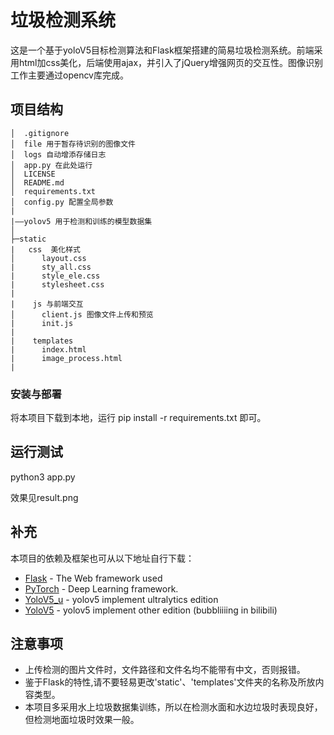 # 垃圾检测系统
这是一个基于yoloV5目标检测算法和Flask框架搭建的简易垃圾检测系统。前端采用html加css美化，后端使用ajax，并引入了jQuery增强网页的交互性。图像识别工作主要通过opencv库完成。

## 项目结构
```Shell
│  .gitignore
│  file 用于暂存待识别的图像文件
│  logs 自动增添存储日志
│  app.py 在此处运行
│  LICENSE
│  README.md
│  requirements.txt
│  config.py 配置全局参数
|
|——yolov5 用于检测和训练的模型数据集
│
├─static
|   css  美化样式
│      layout.css
|      sty_all.css
|      style_ele.css
|      stylesheet.css
|
|    js 与前端交互
│      client.js 图像文件上传和预览
|      init.js 
|
|    templates
|      index.html 
|      image_process.html
|
```

### 安装与部署
将本项目下载到本地，运行 pip install -r requirements.txt 即可。

## 运行测试
python3 app.py

效果见result.png

## 补充
本项目的依赖及框架也可从以下地址自行下载：
* [Flask](http://www.dropwizard.io/1.0.2/docs/) - The Web framework used
* [PyTorch](https://pytorch.org/) - Deep Learning framework.
* [YoloV5_u](https://github.com/ultralytics/yolov5) - yolov5 implement ultralytics edition
* [YoloV5](https://github.com/bubbliiiing/yolov5-pytorch) - yolov5 implement other edition (bubbliiiing in bilibili)


## 注意事项
- 上传检测的图片文件时，文件路径和文件名均不能带有中文，否则报错。
- 鉴于Flask的特性,请不要轻易更改'static'、'templates'文件夹的名称及所放内容类型。
- 本项目多采用水上垃圾数据集训练，所以在检测水面和水边垃圾时表现良好，但检测地面垃圾时效果一般。
